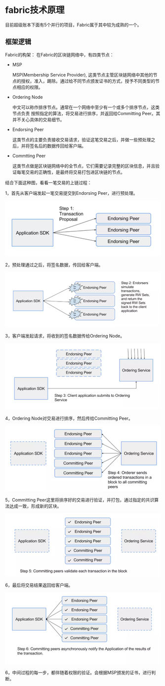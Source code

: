 # fabric技术原理

目前超级账本下面有5个并行的项目，Fabric属于其中较为成熟的一个。

## 框架逻辑

Fabric的构架：
在Fabric的区块链网络中，有四类节点：

* MSP

  MSP(Membership Service Provider), 这类节点主管区块链网络中其他的节点的授权，准入，踢除。通过给不同节点颁发证书的方式，授予不同类型的节点相应的权限。

* Ordering Node

  中文可以称作排序节点。通常在一个网络中至少有一个或多个排序节点，这类节点负责 按照指定的算法，将交易进行排序，并返回给Committing Peer。其并不关心具体的交易细节。

* Endorsing Peer

  这类节点的主要负责接收交易请求，验证这笔交易之后，并做一些预处理之后，并将签名后的数据传回给客户端。

* Commtting Peer

  这类节点做是区块链网络中的全节点，它们需要记录完整的区块信息，并且验证每笔交易的正确性，是最终将交易打包进区块链的节点。

结合下面这种图，看看一笔交易的上链过程：

1，首先从客户端发起一笔交易提交到Endorsing Peer，进行预处理。

![001.png](001.png)

2，预处理通过之后，将签名数据，传回给客户端。

![002.png](002.png)

3，客户端发起请求，将收到的签名数据传给Ordering Node。

![003.png](003.png)

4，Ordering Node对交易进行排序，然后传给Committing Peer。

![004.png](004.png)

5，Committing Peer这里将排序好的交易进行验证，并打包，通过指定的共识算法达成一致，形成新的区块。

![005.png](005.png)

6，最后将交易结果返回给客户端。

![006.png](006.png)

6，中间过程的每一步，都伴随着权限的验证。会根据MSP颁发的证书，进行判断。
